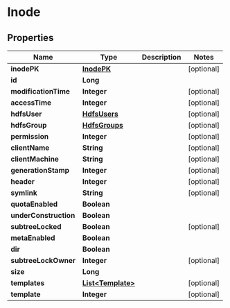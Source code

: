 # Inode

## Properties
Name | Type | Description | Notes
------------ | ------------- | ------------- | -------------
**inodePK** | [**InodePK**](InodePK.md) |  |  [optional]
**id** | **Long** |  | 
**modificationTime** | **Integer** |  |  [optional]
**accessTime** | **Integer** |  |  [optional]
**hdfsUser** | [**HdfsUsers**](HdfsUsers.md) |  |  [optional]
**hdfsGroup** | [**HdfsGroups**](HdfsGroups.md) |  |  [optional]
**permission** | **Integer** |  |  [optional]
**clientName** | **String** |  |  [optional]
**clientMachine** | **String** |  |  [optional]
**generationStamp** | **Integer** |  |  [optional]
**header** | **Integer** |  |  [optional]
**symlink** | **String** |  |  [optional]
**quotaEnabled** | **Boolean** |  | 
**underConstruction** | **Boolean** |  | 
**subtreeLocked** | **Boolean** |  |  [optional]
**metaEnabled** | **Boolean** |  | 
**dir** | **Boolean** |  | 
**subtreeLockOwner** | **Integer** |  |  [optional]
**size** | **Long** |  | 
**templates** | [**List&lt;Template&gt;**](Template.md) |  |  [optional]
**template** | **Integer** |  |  [optional]

